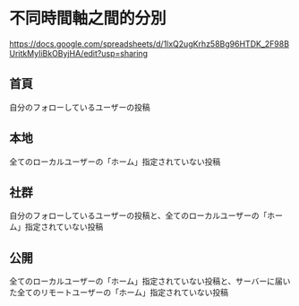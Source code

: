 # 不同時間軸之間的分別

https://docs.google.com/spreadsheets/d/1lxQ2ugKrhz58Bg96HTDK_2F98BUritkMyIiBkOByjHA/edit?usp=sharing

## 首頁
自分のフォローしているユーザーの投稿

## 本地
全てのローカルユーザーの「ホーム」指定されていない投稿

## 社群
自分のフォローしているユーザーの投稿と、全てのローカルユーザーの「ホーム」指定されていない投稿

## 公開
全てのローカルユーザーの「ホーム」指定されていない投稿と、サーバーに届いた全てのリモートユーザーの「ホーム」指定されていない投稿
